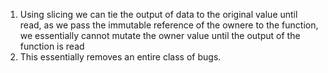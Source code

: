 1. Using slicing we can tie the output of data to the original value until read, as we pass the immutable reference of the ownere to the function, we essentially cannot mutate the owner value until the output of the function is read
2. This essentially removes an entire class of bugs.